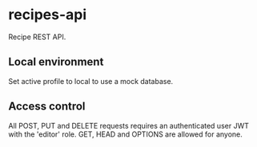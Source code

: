 # recipes-api

Recipe REST API.

## Local environment
Set active profile to local to use a mock database.

## Access control
All POST, PUT and DELETE requests requires an authenticated user JWT with the 'editor' role.
GET, HEAD and OPTIONS are allowed for anyone.
